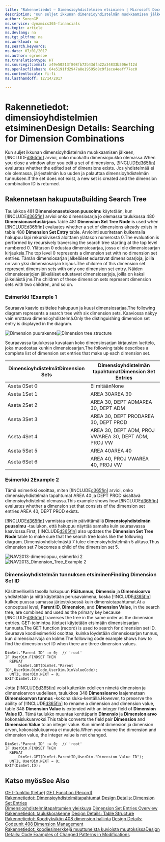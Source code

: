 ```yaml
---
title: "Rakennetiedot – Dimensioyhdistelmien etsiminen | Microsoft Docs"
description: "Kun suljet ikkunan dimensioyhdistelmän muokkaamisen jälkeen, Dynamics 365 arvioi, onko muokattu dimensiojoukko olemassa. Jos yhdistelmää ei ole olemassa, järjestelmän luo uuden ja palauttaa dimensioyhdistelmän tunnuksen."
author: SorenGP
ms.service: dynamics365-financials
ms.topic: article
ms.devlang: na
ms.tgt_pltfrm: na
ms.workload: na
ms.search.keywords: 
ms.date: 07/01/2017
ms.author: sgroespe
ms.translationtype: HT
ms.sourcegitcommit: a49e50213f808fb72b43dfa22a34833b306ef12d
ms.openlocfilehash: 64e5191fd2947a8e19595d8c9f1ece4eeff77ec0
ms.contentlocale: fi-fi
ms.lasthandoff: 12/14/2017

---
```

# <a name="design-details-searching-for-dimension-combinations"></a><span data-ttu-id="98052-104">Rakennetiedot: dimensioyhdistelmien etsiminen</span><span class="sxs-lookup"><span data-stu-id="98052-104">Design Details: Searching for Dimension Combinations</span></span>
<span data-ttu-id="98052-105">Kun suljet ikkunan dimensioyhdistelmän muokkaamisen jälkeen, [!INCLUDE[d365fin](includes/d365fin_md.md)] arvioi, onko muokattu dimensiojoukko olemassa.</span><span class="sxs-lookup"><span data-stu-id="98052-105">When you close a window after you edit a set of dimensions, [!INCLUDE[d365fin](includes/d365fin_md.md)] evaluates whether the edited set of dimensions exists.</span></span> <span data-ttu-id="98052-106">Jos yhdistelmää ei ole olemassa, järjestelmän luo uuden ja palauttaa dimensioyhdistelmän tunnuksen.</span><span class="sxs-lookup"><span data-stu-id="98052-106">If the set does not exist, a new set is created and the dimension combination ID is returned.</span></span>  

## <a name="building-search-tree"></a><span data-ttu-id="98052-107">Rakennetaan hakupuuta</span><span class="sxs-lookup"><span data-stu-id="98052-107">Building Search Tree</span></span>  
 <span data-ttu-id="98052-108">Taulukkoa 481 **Dimensionasetuksen puusolmu** käytetään, kun [!INCLUDE[d365fin](includes/d365fin_md.md)] arvioi onko dimensiosarja jo olemassa taulukossa 480 **Dimensionasetuskirjaus**.</span><span class="sxs-lookup"><span data-stu-id="98052-108">Table 481 **Dimension Set Tree Node** is used when [!INCLUDE[d365fin](includes/d365fin_md.md)] evaluates whether a set of dimensions already exists in table 480 **Dimension Set Entry** table.</span></span> <span data-ttu-id="98052-109">Arviointi suoritetaan kulkemalla hakupuu läpi rekursiivisesti aloittaen ylätason numerosta 0.</span><span class="sxs-lookup"><span data-stu-id="98052-109">The evaluation is performed by recursively traversing the search tree starting at the top level numbered 0.</span></span> <span data-ttu-id="98052-110">Ylätason 0 edustaa dimensiosarjaa, jossa ei ole dimensiosarjan kirjauksia.</span><span class="sxs-lookup"><span data-stu-id="98052-110">The top level 0 represents a dimension set with no dimension set entries.</span></span> <span data-ttu-id="98052-111">Tämän dimensiosarjan jälkeläiset edustavat dimensiosarjoja, joilla on vain yksi dimensiosarjan kirjaus.</span><span class="sxs-lookup"><span data-stu-id="98052-111">The children of this dimension set represent dimension sets with only one dimension set entry.</span></span> <span data-ttu-id="98052-112">Näiden dimensiosarjojen jälkeläiset edustavat dimensiosarjoja, joilla on kaksi jälkeläistä jne.</span><span class="sxs-lookup"><span data-stu-id="98052-112">The children of these dimension sets represent dimension sets with two children, and so on.</span></span>  

### <a name="example-1"></a><span data-ttu-id="98052-113">Esimerkki 1</span><span class="sxs-lookup"><span data-stu-id="98052-113">Example 1</span></span>  
 <span data-ttu-id="98052-114">Seuraava kaavio esittelee hakupuun ja kuusi dimensiosarjaa.</span><span class="sxs-lookup"><span data-stu-id="98052-114">The following diagram represents a search tree with six dimension sets.</span></span> <span data-ttu-id="98052-115">Kaaviossa näkyy vain erottava dimensioyhdistelmä.</span><span class="sxs-lookup"><span data-stu-id="98052-115">Only the distinguishing dimension set entry is displayed in the diagram.</span></span>  

 <span data-ttu-id="98052-116">![Dimension puurakenne](media/nav2013_dimension_tree.png "NAV2013_Dimension_Tree")</span><span class="sxs-lookup"><span data-stu-id="98052-116">![Dimension tree structure](media/nav2013_dimension_tree.png "NAV2013_Dimension_Tree")</span></span>  

 <span data-ttu-id="98052-117">Seuraavassa taulukossa kuvataan koko dimensiosarjan kirjausten luettelo, joka muodostaa kunkin dimensiosarjan.</span><span class="sxs-lookup"><span data-stu-id="98052-117">The following table describes a complete list of dimension set entries that make up each dimension set.</span></span>  

|<span data-ttu-id="98052-118">Dimensioyhdistelmät</span><span class="sxs-lookup"><span data-stu-id="98052-118">Dimension Sets</span></span>|<span data-ttu-id="98052-119">Dimensioyhdistelmän tapahtumat</span><span class="sxs-lookup"><span data-stu-id="98052-119">Dimension Set Entries</span></span>|  
|--------------------|---------------------------|  
|<span data-ttu-id="98052-120">Aseta 0</span><span class="sxs-lookup"><span data-stu-id="98052-120">Set 0</span></span>|<span data-ttu-id="98052-121">Ei mitään</span><span class="sxs-lookup"><span data-stu-id="98052-121">None</span></span>|  
|<span data-ttu-id="98052-122">Aseta 1</span><span class="sxs-lookup"><span data-stu-id="98052-122">Set 1</span></span>|<span data-ttu-id="98052-123">AREA 30</span><span class="sxs-lookup"><span data-stu-id="98052-123">AREA 30</span></span>|  
|<span data-ttu-id="98052-124">Aseta 2</span><span class="sxs-lookup"><span data-stu-id="98052-124">Set 2</span></span>|<span data-ttu-id="98052-125">AREA 30, DEPT ADM</span><span class="sxs-lookup"><span data-stu-id="98052-125">AREA 30, DEPT ADM</span></span>|  
|<span data-ttu-id="98052-126">Aseta 3</span><span class="sxs-lookup"><span data-stu-id="98052-126">Set 3</span></span>|<span data-ttu-id="98052-127">AREA 30, DEPT PROD</span><span class="sxs-lookup"><span data-stu-id="98052-127">AREA 30, DEPT PROD</span></span>|  
|<span data-ttu-id="98052-128">Aseta 4</span><span class="sxs-lookup"><span data-stu-id="98052-128">Set 4</span></span>|<span data-ttu-id="98052-129">AREA 30, DEPT ADM, PROJ VW</span><span class="sxs-lookup"><span data-stu-id="98052-129">AREA 30, DEPT ADM, PROJ VW</span></span>|  
|<span data-ttu-id="98052-130">Aseta 5</span><span class="sxs-lookup"><span data-stu-id="98052-130">Set 5</span></span>|<span data-ttu-id="98052-131">AREA 40</span><span class="sxs-lookup"><span data-stu-id="98052-131">AREA 40</span></span>|  
|<span data-ttu-id="98052-132">Aseta 6</span><span class="sxs-lookup"><span data-stu-id="98052-132">Set 6</span></span>|<span data-ttu-id="98052-133">AREA 40, PROJ VW</span><span class="sxs-lookup"><span data-stu-id="98052-133">AREA 40, PROJ VW</span></span>|  

### <a name="example-2"></a><span data-ttu-id="98052-134">Esimerkki 2</span><span class="sxs-lookup"><span data-stu-id="98052-134">Example 2</span></span>  
 <span data-ttu-id="98052-135">Tämä esimerkki osoittaa, miten [!INCLUDE[d365fin](includes/d365fin_md.md)] arvioi, onko dimensioyhdistelmän tapahtumat AREA 40 ja DEPT PROD sisältävä dimensioyhdistelmä olemassa.</span><span class="sxs-lookup"><span data-stu-id="98052-135">This example shows how [!INCLUDE[d365fin](includes/d365fin_md.md)] evaluates whether a dimension set that consists of the dimension set entries AREA 40, DEPT PROD exists.</span></span>  

 <span data-ttu-id="98052-136">[!INCLUDE[d365fin](includes/d365fin_md.md)] varmistaa ensin päivittämällä **Dimensioyhdistelmän puusolmu** -taulukon, että hakupuu näyttää samalta kuin seuraavassa kaaviossa.</span><span class="sxs-lookup"><span data-stu-id="98052-136">First, [!INCLUDE[d365fin](includes/d365fin_md.md)] also updates the **Dimension Set Tree Node** table to make sure that the search tree looks like the following diagram.</span></span> <span data-ttu-id="98052-137">Dimensioyhdistelmästä 7 tulee dimensioyhdistelmän 5 alitaso.</span><span class="sxs-lookup"><span data-stu-id="98052-137">Thus dimension set 7 becomes a child of the dimension set 5.</span></span>  

 <span data-ttu-id="98052-138">![NAV2013-dimensiopuu, esimerkki 2](media/nav2013_dimension_tree_example2.png "NAV2013_Dimension_Tree_Example2")</span><span class="sxs-lookup"><span data-stu-id="98052-138">![NAV2013&#95;Dimension&#95;Tree&#95;Example 2](media/nav2013_dimension_tree_example2.png "NAV2013_Dimension_Tree_Example2")</span></span>  

### <a name="finding-dimension-set-id"></a><span data-ttu-id="98052-139">Dimensioyhdistelmän tunnuksen etsiminen</span><span class="sxs-lookup"><span data-stu-id="98052-139">Finding Dimension Set ID</span></span>  
 <span data-ttu-id="98052-140">Käsitteellisellä tasolla hakupuun **Päätunnus**, **Dimensio** ja **Dimensioarvo** yhdistetään ja niitä käytetään perusavaimena, koska [!INCLUDE[d365fin](includes/d365fin_md.md)] kulkee puussa samassa järjestyksessä kuin dimensiotapahtumat.</span><span class="sxs-lookup"><span data-stu-id="98052-140">At a conceptual level, **Parent ID**, **Dimension**, and **Dimension Value**, in the search tree, are combined and used as the primary key because [!INCLUDE[d365fin](includes/d365fin_md.md)] traverses the tree in the same order as the dimension entries.</span></span> <span data-ttu-id="98052-141">GET-toimintoa (tietue) käytetään etsimään dimensiosarjan tunnusta.</span><span class="sxs-lookup"><span data-stu-id="98052-141">The GET function (record) is used to search for dimension set ID.</span></span> <span data-ttu-id="98052-142">Seuraava koodiesimerkki osoittaa, kuinka löydetään dimensiosarjan tunnus, kun dimensioarvoja on kolme.</span><span class="sxs-lookup"><span data-stu-id="98052-142">The following code example shows how to find the dimension set ID when there are three dimension values.</span></span>  

```  
DimSet."Parent ID" := 0;  // 'root'  
IF UserDim.FINDSET THEN  
  REPEAT  
      DimSet.GET(DimSet."Parent ID",UserDim.DimCode,UserDim.DimValueCode);  
  UNTIL UserDim.NEXT = 0;  
EXIT(DimSet.ID);  

```  

 <span data-ttu-id="98052-143">Jotta [!INCLUDE[d365fin](includes/d365fin_md.md)] voisi kuitenkin edelleen nimetä dimension ja dimensioarvon uudelleen, taulukkoa 348 **Dimensioarvo** laajennetaan **Dimensioarvon tunnus** -kokonaisluku-kentällä.</span><span class="sxs-lookup"><span data-stu-id="98052-143">However, to preserve the ability of [!INCLUDE[d365fin](includes/d365fin_md.md)] to rename a dimension and dimension value, table 348 **Dimension Value** is extended with an integer field of **Dimension Value ID**.</span></span> <span data-ttu-id="98052-144">Tämä taulukko muuntaa kenttäparin **Dimensio** ja **Dimension arvo** kokonaislukuarvoksi.</span><span class="sxs-lookup"><span data-stu-id="98052-144">This table converts the field pair **Dimension** and **Dimension Value** to an integer value.</span></span> <span data-ttu-id="98052-145">Kun nimeät dimension ja dimension arvon, kokonaislukuarvoa ei muuteta.</span><span class="sxs-lookup"><span data-stu-id="98052-145">When you rename the dimension and dimension value, the integer value is not changed.</span></span>  

```  
DimSet."Parent ID" := 0;  // 'root'  
IF UserDim.FINDSET THEN  
  REPEAT  
      DimSet.GET(DimSet.ParentID,UserDim."Dimension Value ID");  
  UNTIL UserDim.NEXT = 0;  
EXIT(DimSet.ID);  

```  

## <a name="see-also"></a><span data-ttu-id="98052-146">Katso myös</span><span class="sxs-lookup"><span data-stu-id="98052-146">See Also</span></span>  
 <span data-ttu-id="98052-147">[GET-funktio (tietue)](/dynamics-nav/GET-Function--Record-)  </span><span class="sxs-lookup"><span data-stu-id="98052-147">[GET Function (Record)](/dynamics-nav/GET-Function--Record-)  </span></span>  
 <span data-ttu-id="98052-148">[Rakennetiedot: Dimensioyhdistelmätapahtumat](design-details-dimension-set-entries.md) </span><span class="sxs-lookup"><span data-stu-id="98052-148">[Design Details: Dimension Set Entries](design-details-dimension-set-entries.md) </span></span>  
 <span data-ttu-id="98052-149">[Dimensioyhdistelmätapahtumien yleiskuva](design-details-dimension-set-entries-overview.md) </span><span class="sxs-lookup"><span data-stu-id="98052-149">[Dimension Set Entries Overview](design-details-dimension-set-entries-overview.md) </span></span>  
 <span data-ttu-id="98052-150">[Rakennetiedot: taulukkorakenne](design-details-table-structure.md) </span><span class="sxs-lookup"><span data-stu-id="98052-150">[Design Details: Table Structure](design-details-table-structure.md) </span></span>  
 <span data-ttu-id="98052-151">[Rakennetiedot: Koodiyksikön 408 dimension hallinta](design-details-codeunit-408-dimension-management.md) </span><span class="sxs-lookup"><span data-stu-id="98052-151">[Design Details: Codeunit 408 Dimension Management](design-details-codeunit-408-dimension-management.md) </span></span>  
 [<span data-ttu-id="98052-152">Rakennetiedot: koodiesimerkkejä muuttuneista kuvioista muutoksissa</span><span class="sxs-lookup"><span data-stu-id="98052-152">Design Details: Code Examples of Changed Patterns in Modifications</span></span>](design-details-code-examples-of-changed-patterns-in-modifications.md)

